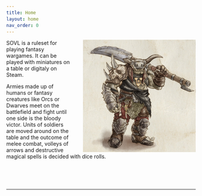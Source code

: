 ```yaml
---
title: Home
layout: home
nav_order: 0
---
```


<img style="float: right; margin-left: 30px;" src="assets/images/warchief.png" width="300" >


SOVL is a ruleset for playing fantasy wargames. It can be played with miniatures on a table or digitaly on Steam. 

Armies made up of humans or fantasy creatures like Orcs or Dwarves meet on the battlefield and fight until one side is the bloody victor. Units of soldiers are moved around on the table and the outcome of melee combat, volleys of arrows and destructive magical spells is decided with dice rolls.

<br />
<br />
<br />

----

[use this template]: https://github.com/just-the-docs/just-the-docs-template/generate
